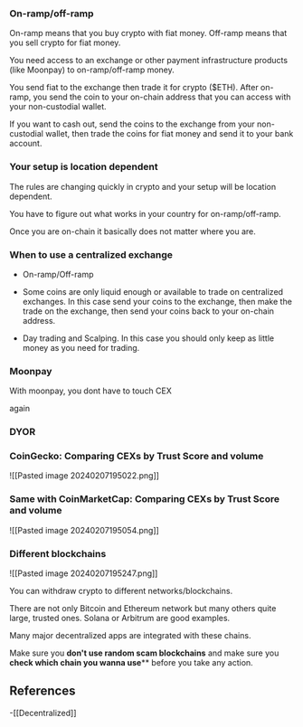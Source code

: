 
### **On-ramp/off-ramp**

On-ramp means that you buy crypto with fiat money.
Off-ramp means that you sell crypto for fiat money.

You need access to an exchange or other payment infrastructure products (like Moonpay) to on-ramp/off-ramp money.

You send fiat to the exchange then trade it for crypto ($ETH). After on-ramp, you send the coin to your on-chain address that you can access with your non-custodial wallet.

If you want to cash out, send the coins to the exchange from your non-custodial wallet, then trade the coins for fiat money and send it to your bank account.

### **Your setup is location dependent**

The rules are changing quickly in crypto and your setup will be location dependent.

You have to figure out what works in your country for on-ramp/off-ramp.

Once you are on-chain it basically does not matter where you are.


### **When to use a centralized exchange**

- On-ramp/Off-ramp 

- Some coins are only liquid enough or available to trade on centralized exchanges. In this case send your coins to the exchange, then make the trade on the exchange, then send your coins back to your on-chain address.

- Day trading and Scalping. In this case you should only keep as little money as you need for trading.


### Moonpay

With moonpay, you dont have to touch CEX 

again

### DYOR



### CoinGecko: Comparing CEXs by Trust Score and volume

![[Pasted image 20240207195022.png]]

### Same with CoinMarketCap: Comparing CEXs by Trust Score and volume

![[Pasted image 20240207195054.png]]


### **Different blockchains**
![[Pasted image 20240207195247.png]]

You can withdraw crypto to different networks/blockchains.

There are not only Bitcoin and Ethereum network but many others quite large, trusted ones. Solana or Arbitrum are good examples.

Many major decentralized apps are integrated with these chains.

Make sure you **don't use random scam blockchains** and make sure you **check which chain you wanna use**** before you take any action.



## References
<!-- Links to pages not referenced in the content -->
-[[Decentralized]]